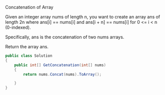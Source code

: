 Concatenation of Array

Given an integer array nums of length n, you want to create an array ans of length 2n where ans[i] == nums[i] and ans[i + n] == nums[i] for 0 <= i < n (0-indexed).

Specifically, ans is the concatenation of two nums arrays.

Return the array ans.

```csharp
public class Solution
{
    public int[] GetConcatenation(int[] nums)
    {
        return nums.Concat(nums).ToArray();

    }
}
